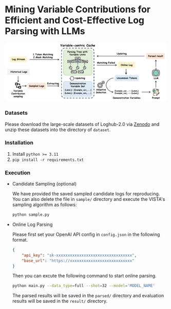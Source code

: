 # Mining Variable Contributions for Efficient and Cost-Effective Log Parsing with LLMs

![alt text](figures/overview.png)


### Datasets

Please download the large-scale datasets of Loghub-2.0 via [Zenodo](https://zenodo.org/record/8275861) and unzip these datasets into the directory of `dataset`.

###  Installation

1. Install ```python >= 3.11```
2. ```pip install -r requirements.txt```


### Execution

- Candidate Sampling (optional)

    We have provided the saved sampled candidate logs for reproducing. You can also delete the file in `sample/` directory and execute the VISTA's sampling algorithm as follows:

    ```bash
    python sample.py
    ```

- Online Log Parsing

    Please first set your OpenAI API config in `config.json` in the following format.

    ```json
    {
        "api_key": "sk-xxxxxxxxxxxxxxxxxxxxxxxxxxxxxxxxx",
        "base_url": "https://xxxxxxxxxxxxxxxxxxxxxxxxxxx"
    }
    ```

    Then you can excute the following command to start online parsing.

    ```bash
    python main.py --data_type=full --shot=32 --model='MODEL_NAME'
    ```

    The parsed results will be saved in the `parsed/` directory and evaluation results will be saved in the `result/` directory.